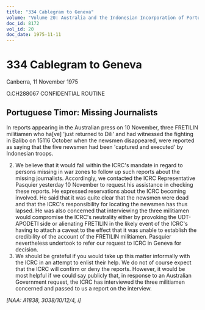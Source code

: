 ```yaml
---
title: "334 Cablegram to Geneva"
volume: "Volume 20: Australia and the Indonesian Incorporation of Portuguese Timor, 1974-1976"
doc_id: 8172
vol_id: 20
doc_date: 1975-11-11
---
```


# 334 Cablegram to Geneva

Canberra, 11 November 1975

O.CH288067 CONFIDENTIAL ROUTINE

## Portuguese Timor: Missing Journalists

In reports appearing in the Australian press on 10 November, three FRETILIN militiamen who ha[ve] 'just returned to Dili' and had witnessed the fighting in Balibo on 15116 October when the newsmen disappeared, were reported as saying that the five newsmen had been 'captured and executed' by Indonesian troops.

  2. We believe that it would fall within the ICRC's mandate in regard to persons missing in war zones to follow up such reports about the missing journalists. Accordingly, we contacted the ICRC Representative Pasquier yesterday 10 November to request his assistance in checking these reports. He expressed reservations about the ICRC becoming involved. He said that it was quite clear that the newsmen were dead and that the ICRC's responsibility for locating the newsmen has thus lapsed. He was also concerned that interviewing the three militiamen would compromise the ICRC's neutrality either by provoking the UDT-APODETI side or alienating FRETILIN in the likely event of the ICRC's having to attach a caveat to the effect that it was unable to establish the credibility of the account of the FRETILIN militiamen. Pasquier nevertheless undertook to refer our request to ICRC in Geneva for decision.
  3. We should be grateful if you would take up this matter informally with the ICRC in an attempt to enlist their help. We do not of course expect that the ICRC will confirm or deny the reports. However, it would be most helpful if we could say publicly that, in response to an Australian Government request, the ICRC has interviewed the three militiamen concerned and passed to us a report on the interview.



_[NAA: A1838, 3038/10/12/4, i]_
